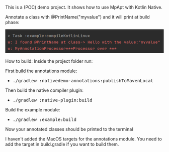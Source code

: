 This is a (POC) demo project.
It shows how to use MpApt with Kotlin Native.

Annotate a class with @PrintName("myvalue") and it will print at build phase: 

<p>
    <img src ="https://raw.githubusercontent.com/Foso/MpApt/master/nativeDemo/nativedemo.png" />
</p>

How to build:
Inside the project folder run:

First build the annotations module: 
* <kbd> ./gradlew :nativedemo-annotations:publishToMavenLocal</kbd>

Then build the native compiler plugin:
* <kbd>./gradlew :native-plugin:build</kbd>

Build the example module:
* <kbd>./gradlew :example:build</kbd>

Now your annotated classes should be printed to the terminal

I haven't added the MacOS targets for the annotations module. You need to add the target in build.gradle if you want to build them.
